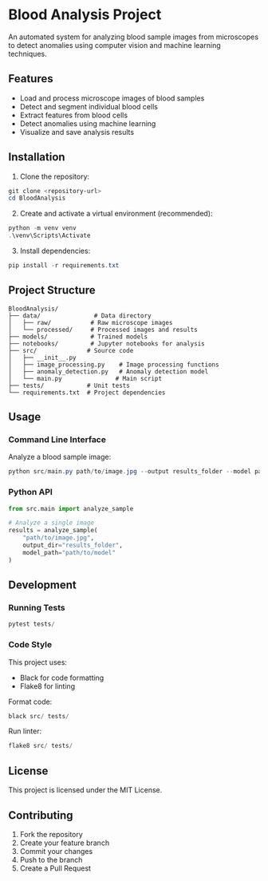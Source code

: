 # Blood Analysis Project

An automated system for analyzing blood sample images from microscopes to detect anomalies using computer vision and machine learning techniques.

## Features

- Load and process microscope images of blood samples
- Detect and segment individual blood cells
- Extract features from blood cells
- Detect anomalies using machine learning
- Visualize and save analysis results

## Installation

1. Clone the repository:
```powershell
git clone <repository-url>
cd BloodAnalysis
```

2. Create and activate a virtual environment (recommended):
```powershell
python -m venv venv
.\venv\Scripts\Activate
```

3. Install dependencies:
```powershell
pip install -r requirements.txt
```

## Project Structure

```
BloodAnalysis/
├── data/               # Data directory
│   ├── raw/           # Raw microscope images
│   └── processed/     # Processed images and results
├── models/            # Trained models
├── notebooks/         # Jupyter notebooks for analysis
├── src/              # Source code
│   ├── __init__.py
│   ├── image_processing.py    # Image processing functions
│   ├── anomaly_detection.py   # Anomaly detection model
│   └── main.py               # Main script
├── tests/            # Unit tests
└── requirements.txt  # Project dependencies
```

## Usage

### Command Line Interface

Analyze a blood sample image:

```powershell
python src/main.py path/to/image.jpg --output results_folder --model path/to/model
```

### Python API

```python
from src.main import analyze_sample

# Analyze a single image
results = analyze_sample(
    "path/to/image.jpg",
    output_dir="results_folder",
    model_path="path/to/model"
)
```

## Development

### Running Tests

```powershell
pytest tests/
```

### Code Style

This project uses:
- Black for code formatting
- Flake8 for linting

Format code:
```powershell
black src/ tests/
```

Run linter:
```powershell
flake8 src/ tests/
```

## License

This project is licensed under the MIT License.

## Contributing

1. Fork the repository
2. Create your feature branch
3. Commit your changes
4. Push to the branch
5. Create a Pull Request

